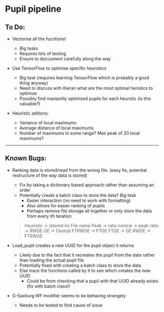 # Pupil pipeline 

## To Do:
- Vectorise all the fucntions!
    - Big tasks
    - Requires lots of testing
    - Ensure to doccument carefully along the way
    
- Use TensorFlow to optimise specific heuristics
    - Big task (requires learning TensorFlow which is probably a good thing anyway)
    - Need to discuss with Kieran what are the most optimal heristics to optimise
    - Possibly find maxiamlly optimised pupils for each heurstic (is this valuable?)
    
- Heuristic aditions:
    - Variance of local maximums
    - Average distance of local maximums
    - Number of maximums in some range? Max peak of 20 local maximums?

___

## Known Bugs:
- Ranking data is stored/read from the wrong file. (easy fix, potential restructure of the way data is stored)
    - Fix by taking a dictionary based approach rather than assuming an order
    - Potentially create a batch class to store the data? *Big task*
        - Easier interaction (no need to work with formatting)
        - Also allows for easier ranking of pupils
        - Perhaps remove file storage all together or only store the data from every ith teration
    > Heuristic -> (stored in) File name
    > Peak -> ratio
    > central -> peak
    > ratio -> RWGE
    > GE -> Central
    > FTRWGE -> FTGE
    > FTGE -> GE 
    > RWGE -> FTRWGE
    
- Load_pupil creates a new UUID for the pupil object it returns
    - Likely due to the fact that it recreates the pupil from the data rather than loading the actual pupil file
    - Potentially fixed with creating a batch class to store the data
    - Else trace the functions called by it to see which creates the new UUID
        - Could be from checking that a pupil with that UUID already exists (fix with batch class!)
        
- G-Saxburg WF modifier seems to be behaving strangely
    - Needs to be tested to find cause of issue
    